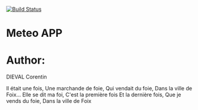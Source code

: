 [![Build Status](https://travis-ci.org/Eowaobwyn/Angular-FrontEnd.svg?branch=master)](https://travis-ci.org/Eowaobwyn/Angular-FrontEnd)

# Meteo APP

# Author:
DIEVAL Corentin

Il était une fois,
Une marchande de foie,
Qui vendait du foie,
Dans la ville de Foix...
Elle se dit ma foi,
C'est la première fois
Et la dernière fois,
Que je vends du foie,
Dans la ville de Foix
